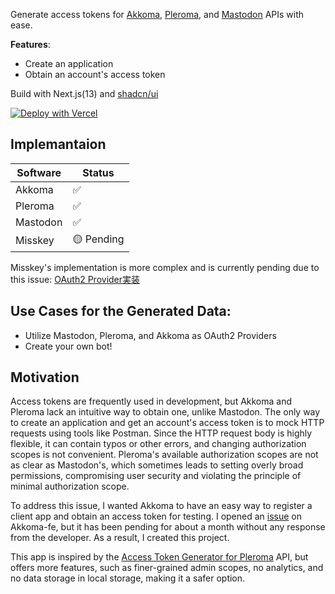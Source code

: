 Generate access tokens for [Akkoma](https://akkoma.social/), [Pleroma](https://pleroma.social/), and [Mastodon](https://joinmastodon.org/) APIs with ease.

**Features**:
- Create an application
- Obtain an account's access token

Build with Next.js(13) and [shadcn/ui](https://ui.shadcn.com/)

[![Deploy with Vercel](https://vercel.com/button)](https://vercel.com/new/clone?repository-url=https%3A%2F%2Fgithub.com%2FSevichecc%2FM-OAuth&project-name=m-oauth&repository-name=M-OAuth&demo-title=M-OAuth&demo-description=Access%20token%20generator%20for%20Akkoma%2C%20Pleroma%2C%20Mastodon%20APIs.&demo-url=https%3A%2F%2Fm-oauth.seviche.cc&demo-image=https%3A%2F%2Fm-oauth.seviche.cc%2Fog.png)
## Implemantaion

| Software | Status     |
| -------- | ---------- |
| Akkoma   | ✅         |
| Pleroma  | ✅         |
| Mastodon | ✅         |
| Misskey  | 🟡 Pending |


Misskey's implementation is more complex and is currently pending due to this issue: [OAuth2 Provider実装](https://github.com/misskey-dev/misskey/issues/8262)

## Use Cases for the Generated Data:
- Utilize Mastodon, Pleroma, and Akkoma as OAuth2 Providers
- Create your own bot!

## Motivation

Access tokens are frequently used in development, but Akkoma and Pleroma lack an intuitive way to obtain one, unlike Mastodon. The only way to create an application and get an account's access token is to mock HTTP requests using tools like Postman. Since the HTTP request body is highly flexible, it can contain typos or other errors, and changing authorization scopes is not convenient. Pleroma's available authorization scopes are not as clear as Mastodon's, which sometimes leads to setting overly broad permissions, compromising user security and violating the principle of minimal authorization scope.

To address this issue, I wanted Akkoma to have an easy way to register a client app and obtain an access token for testing. I opened an [issue](https://akkoma.dev/AkkomaGang/akkoma-fe/issues/296) on Akkoma-fe, but it has been pending for about a month without any response from the developer. As a result, I created this project.

This app is inspired by the [Access Token Generator for Pleroma](https://tools.splat.soy/pleroma-access-token/) API, but offers more features, such as finer-grained admin scopes, no analytics, and no data storage in local storage, making it a safer option.

